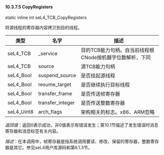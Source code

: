 #### 10.3.7.5  CopyRegisters

static inline int seL4_TCB_CopyRegisters

将源线程的寄存器内容拷贝到目的线程。

类型 | 名字 | 描述
--- | --- | ---
seL4_TCB | _service | 目的TCB能力句柄。自当前线程根CNode按机器字位数解析，下同
seL4_TCB | source | 源TCB能力句柄
seL4_Bool | suspend_source | 是否挂起源线程
seL4_Bool | resume_target | 是否继续执行目标线程
seL4_Bool | transfer_frame | 是否传送帧寄存器
seL4_Bool | transfer_integer | 是否传送整数寄存器
seL4_Uint8 | arch_flags | 架构相关的标志。x86、ARM忽略

*返回值*：返回0表示成功，非0值表示有错误发生；第10.1节描述了发生错误时消息寄存器和消息标签有关内容。

*描述*：在本调用中，帧寄存器是指系统调用要读、修改、保留的寄存器，整数寄存器是其它。参见seL4用户库源码和第6.1.3节。
